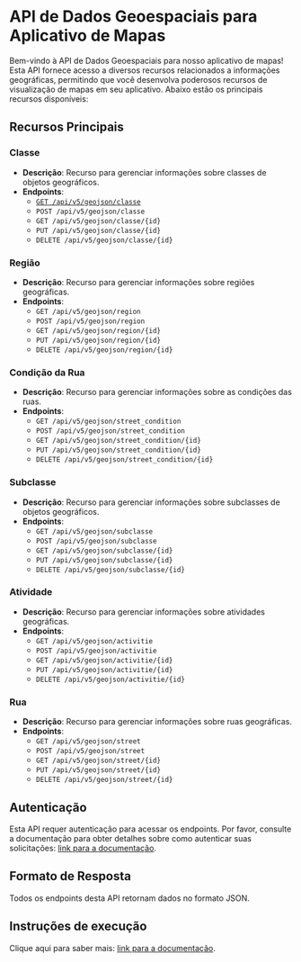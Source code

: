 # API de Dados Geoespaciais para Aplicativo de Mapas

Bem-vindo à API de Dados Geoespaciais para nosso aplicativo de mapas! Esta API fornece acesso a diversos recursos relacionados a informações geográficas, permitindo que você desenvolva poderosos recursos de visualização de mapas em seu aplicativo. Abaixo estão os principais recursos disponíveis:

## Recursos Principais

### Classe
- **Descrição**: Recurso para gerenciar informações sobre classes de objetos geográficos.
- **Endpoints**:
  - [`GET /api/v5/geojson/classe`](/docs/api/ClasseController.md)
  - `POST /api/v5/geojson/classe`
  - `GET /api/v5/geojson/classe/{id}`
  - `PUT /api/v5/geojson/classe/{id}`
  - `DELETE /api/v5/geojson/classe/{id}`

### Região
- **Descrição**: Recurso para gerenciar informações sobre regiões geográficas.
- **Endpoints**:
  - `GET /api/v5/geojson/region`
  - `POST /api/v5/geojson/region`
  - `GET /api/v5/geojson/region/{id}`
  - `PUT /api/v5/geojson/region/{id}`
  - `DELETE /api/v5/geojson/region/{id}`

### Condição da Rua
- **Descrição**: Recurso para gerenciar informações sobre as condições das ruas.
- **Endpoints**:
  - `GET /api/v5/geojson/street_condition`
  - `POST /api/v5/geojson/street_condition`
  - `GET /api/v5/geojson/street_condition/{id}`
  - `PUT /api/v5/geojson/street_condition/{id}`
  - `DELETE /api/v5/geojson/street_condition/{id}`

### Subclasse
- **Descrição**: Recurso para gerenciar informações sobre subclasses de objetos geográficos.
- **Endpoints**:
  - `GET /api/v5/geojson/subclasse`
  - `POST /api/v5/geojson/subclasse`
  - `GET /api/v5/geojson/subclasse/{id}`
  - `PUT /api/v5/geojson/subclasse/{id}`
  - `DELETE /api/v5/geojson/subclasse/{id}`

### Atividade
- **Descrição**: Recurso para gerenciar informações sobre atividades geográficas.
- **Endpoints**:
  - `GET /api/v5/geojson/activitie`
  - `POST /api/v5/geojson/activitie`
  - `GET /api/v5/geojson/activitie/{id}`
  - `PUT /api/v5/geojson/activitie/{id}`
  - `DELETE /api/v5/geojson/activitie/{id}`

### Rua
- **Descrição**: Recurso para gerenciar informações sobre ruas geográficas.
- **Endpoints**:
  - `GET /api/v5/geojson/street`
  - `POST /api/v5/geojson/street`
  - `GET /api/v5/geojson/street/{id}`
  - `PUT /api/v5/geojson/street/{id}`
  - `DELETE /api/v5/geojson/street/{id}`

## Autenticação

Esta API requer autenticação para acessar os endpoints. Por favor, consulte a documentação para obter detalhes sobre como autenticar suas solicitações:
[link para a documentação](/docs/api/instrucoes_de_autenticacao.md).

## Formato de Resposta

Todos os endpoints desta API retornam dados no formato JSON.

## Instruções de execução

Clique aqui para saber mais: 
[link para a documentação](/docs/api/instrucoes_de_execucao.md).

